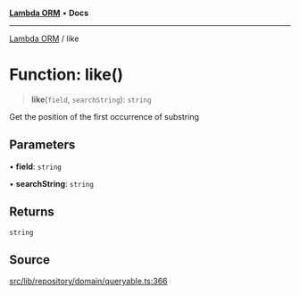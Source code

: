 [**Lambda ORM**](../README.md) • **Docs**

***

[Lambda ORM](../README.md) / like

# Function: like()

> **like**(`field`, `searchString`): `string`

Get the position of the first occurrence of substring

## Parameters

• **field**: `string`

• **searchString**: `string`

## Returns

`string`

## Source

[src/lib/repository/domain/queryable.ts:366](https://github.com/lambda-orm/lambdaorm-base/blob/5d74b344f8322b5f4e53698b0a2759c1bc628a31/src/lib/repository/domain/queryable.ts#L366)
